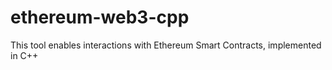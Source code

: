 # ethereum-web3-cpp
This tool enables interactions with Ethereum Smart Contracts, implemented in C++

